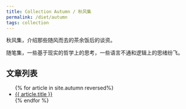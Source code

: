 ```yaml
---
title: Collection Autumn / 秋风集
permalink: /diet/autumn
tags: collection
---
```


秋风集，介绍那些随风而去的茶余饭后的谈资。

随笔集，一些基于现实的哲学上的思考，一些语言不通和逻辑上的思绪纷飞。

## 文章列表

<ul>
{% for article in site.autumn reversed%}
<li>
<a href="{{article.url}}">
    {{ article.title }}
</a>
</li>
{% endfor %}
</ul>